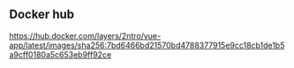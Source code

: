 ## Docker hub

https://hub.docker.com/layers/2ntro/vue-app/latest/images/sha256:7bd6466bd21570bd4788377915e9cc18cb1de1b5a9cff0180a5c653eb9ff92ce

